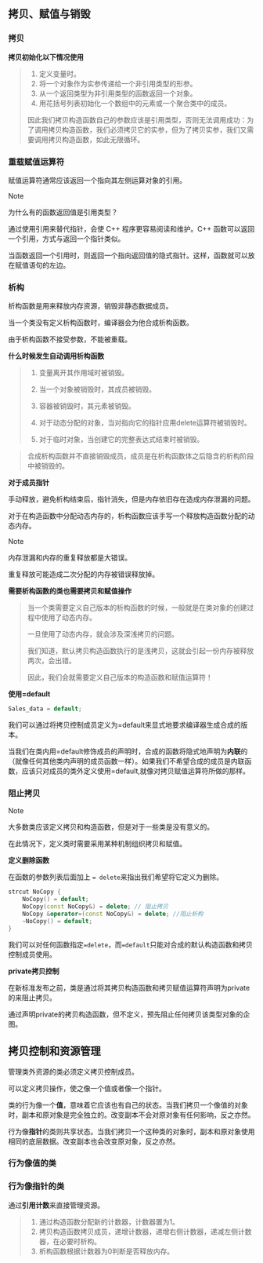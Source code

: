 ## 拷贝、赋值与销毁

### 拷贝

**拷贝初始化以下情况使用**

> 1. 定义变量时。
> 2. 将一个对象作为实参传递给一个非引用类型的形参。
> 3. 从一个返回类型为非引用类型的函数返回一个对象。
> 4. 用花括号列表初始化一个数组中的元素或一个聚合类中的成员。
>
> 因此我们拷贝构造函数自己的参数应该是引用类型，否则无法调用成功：为了调用拷贝构造函数，我们必须拷贝它的实参，但为了拷贝实参，我们又需要调用拷贝构造函数，如此无限循环。

### 重载赋值运算符

赋值运算符通常应该返回一个指向其左侧运算对象的引用。

> [!NOTE]
>
> 为什么有的函数返回值是引用类型？
>
> 通过使用引用来替代指针，会使 C++ 程序更容易阅读和维护。C++ 函数可以返回一个引用，方式与返回一个指针类似。
>
> 当函数返回一个引用时，则返回一个指向返回值的隐式指针。这样，函数就可以放在赋值语句的左边。

### 析构

析构函数是用来释放内存资源，销毁非静态数据成员。

当一个类没有定义析构函数时，编译器会为他合成析构函数。

由于析构函数不接受参数，不能被重载。

**什么时候发生自动调用析构函数**

> 1. 变量离开其作用域时被销毁。
>
> 2. 当一个对象被销毁时，其成员被销毁。
> 3. 容器被销毁时，其元素被销毁。
> 4. 对于动态分配的对象，当对指向它的指针应用delete运算符被销毁时。
> 5. 对于临时对象，当创建它的完整表达式结束时被销毁。

> 合成析构函数并不直接销毁成员，成员是在析构函数体之后隐含的析构阶段中被销毁的。

**对于成员指针**

手动释放，避免析构结束后，指针消失，但是内存依旧存在造成内存泄漏的问题。

对于在构造函数中分配动态内存的，析构函数应该手写一个释放构造函数分配的动态内存。

> [!NOTE]
>
> 内存泄漏和内存的重复释放都是大错误。
>
> 重复释放可能造成二次分配的内存被错误释放掉。

**需要析构函数的类也需要拷贝和赋值操作**

> 当一个类需要定义自己版本的析构函数的时候，一般就是在类对象的创建过程中使用了动态内存。
>
> 一旦使用了动态内存，就会涉及深浅拷贝的问题。
>
> 我们知道，默认拷贝构造函数执行的是浅拷贝，这就会引起一份内存被释放两次，会出错。
>
> 因此，我们会就需要定义自己版本的构造函数和赋值运算符！

**使用=default**

```cpp
Sales_data = default;
```

我们可以通过将拷贝控制成员定义为=default来显式地要求编译器生成合成的版本。

当我们在类内用=default修饰成员的声明时，合成的函数将隐式地声明为**内联**的（就像任何其他类内声明的成员函数一样）。如果我们不希望合成的成员是内联函数，应该只对成员的类外定义使用=default,就像对拷贝赋值运算符所做的那样。

### 阻止拷贝

> [!NOTE]
>
> 大多数类应该定义拷贝和构造函数，但是对于一些类是没有意义的。
>
> 在此情况下，定义类时需要采用某种机制组织拷贝和赋值。

**定义删除函数**

在函数的参数列表后面加上 `= delete`来指出我们希望将它定义为删除。

```cpp
strcut NoCopy {
    NoCopy() = default;
    NoCopy(const NoCopy&) = delete; // 阻止拷贝
    NoCopy &operator=(const NoCopy&) = delete; //阻止析构
    ~NoCopy() = default;
}
```

我们可以对任何函数指定`=delete`，而`=default`只能对合成的默认构造函数和拷贝控制成员使用。

**private拷贝控制**

在新标准发布之前，类是通过将其拷贝构造函数和拷贝赋值运算符声明为private的来阻止拷贝。

通过声明private的拷贝构造函数，但不定义，预先阻止任何拷贝该类型对象的企图。

## 拷贝控制和资源管理

管理类外资源的类必须定义拷贝控制成员。

可以定义拷贝操作，使之像一个值或者像一个指针。

类的行为像一个**值**，意味着它应该也有自己的状态。当我们拷贝一个像值的对象时，副本和原对象是完全独立的。改变副本不会对原对象有任何影响，反之亦然。

行为像**指针**的类则共享状态。当我们拷贝一个这种类的对象时，副本和原对象使用相同的底层数据。改变副本也会改变原对象，反之亦然。

### 行为像值的类

### 行为像指针的类

通过**引用计数**来直接管理资源。

> 1. 通过构造函数分配新的计数器，计数器置为1。
> 2. 拷贝构造函数拷贝成员，递增计数器，递增右侧计数器，递减左侧计数器，在必要时析构。
> 3. 析构函数根据计数器为0判断是否释放内存。

